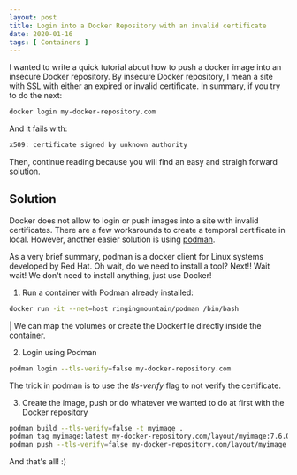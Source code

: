 ```yaml
---
layout: post
title: Login into a Docker Repository with an invalid certificate
date: 2020-01-16
tags: [ Containers ]
---
```


I wanted to write a quick tutorial about how to push a docker image into an insecure Docker repository. By insecure Docker repository, I mean a site with SSL with either an expired or invalid certificate. In summary, if you try to do the next:

```bash
docker login my-docker-repository.com
```

And it fails with:

```bash
x509: certificate signed by unknown authority
```

Then, continue reading because you will find an easy and straigh forward solution.

## Solution

Docker does not allow to login or push images into a site with invalid certificates. There are a few workarounds to create a temporal certificate in local. However, another easier solution is using [podman](https://podman.io/). 

As a very brief summary, podman is a docker client for Linux systems developed by Red Hat. Oh wait, do we need to install a tool? Next!! Wait wait! We don't need to install anything, just use Docker!

1. Run a container with Podman already installed:

```bash
docker run -it --net=host ringingmountain/podman /bin/bash
```

| We can map the volumes or create the Dockerfile directly inside the container.

2. Login using Podman

```bash
podman login --tls-verify=false my-docker-repository.com
```

The trick in podman is to use the *tls-verify* flag to not verify the certificate.

3. Create the image, push or do whatever we wanted to do at first with the Docker repository

```bash
podman build --tls-verify=false -t myimage .
podman tag myimage:latest my-docker-repository.com/layout/myimage:7.6.0-2
podman push --tls-verify=false my-docker-repository.com/layout/myimage:7.6.0-2
```

And that's all! :)